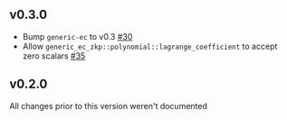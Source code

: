 ## v0.3.0
* Bump `generic-ec` to v0.3 [#30]
* Allow `generic_ec_zkp::polynomial::lagrange_coefficient` to accept zero scalars [#35]

[#30]: https://github.com/dfns/generic-ec/pull/30
[#35]: https://github.com/dfns/generic-ec/pull/35

## v0.2.0
All changes prior to this version weren't documented
